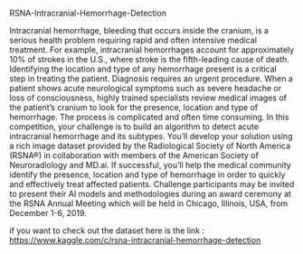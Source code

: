 RSNA-Intracranial-Hemorrhage-Detection

Intracranial hemorrhage, bleeding that occurs inside the cranium, is a serious health problem requiring rapid and often intensive medical treatment. For example, intracranial hemorrhages account for approximately 10% of strokes in the U.S., where stroke is the fifth-leading cause of death. Identifying the location and type of any hemorrhage present is a critical step in treating the patient.  Diagnosis requires an urgent procedure. When a patient shows acute neurological symptoms such as severe headache or loss of consciousness, highly trained specialists review medical images of the patient’s cranium to look for the presence, location and type of hemorrhage. The process is complicated and often time consuming.  In this competition, your challenge is to build an algorithm to detect acute intracranial hemorrhage and its subtypes.  You’ll develop your solution using a rich image dataset provided by the Radiological Society of North America (RSNA®) in collaboration with members of the American Society of Neuroradiology and MD.ai.  If successful, you’ll help the medical community identify the presence, location and type of hemorrhage in order to quickly and effectively treat affected patients.  Challenge participants may be invited to present their AI models and methodologies during an award ceremony at the RSNA Annual Meeting which will be held in Chicago, Illinois, USA, from December 1-6, 2019.

if you want to check out the dataset here is the link : https://www.kaggle.com/c/rsna-intracranial-hemorrhage-detection
